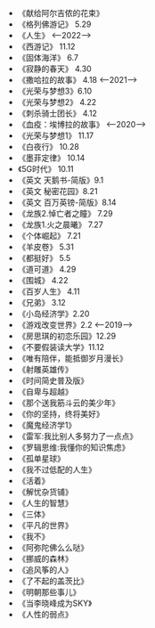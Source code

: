 - 《献给阿尔吉侬的花束》
- 《格列佛游记》 5.29
- 《人生》
<--2022-->
- 《西游记》 11.12
- 《固体海洋》 6.7
- 《寂静的春天》 4.30
- 《撒哈拉的故事》 4.18
<--2021-->
- 《光荣与梦想3》6.10
- 《光荣与梦想2》 4.22
- 《刺杀骑士团长》 4.12
- 《血疫：埃博拉的故事》
<--2020-->
- 《光荣与梦想1》 11.17
- 《白夜行》 10.28
- 《墨菲定律》 10.14
- 《5G时代》 10.11
- 《英文 天鹅书-简版》9.1
- 《英文 秘密花园》8.21
- 《英文 百万英镑-简版》8.14
- 《龙族2.悼亡者之瞳》 7.29
- 《龙族1.火之晨曦》 7.27
- 《个体崛起》 7.21
- 《羊皮卷》 5.31
- 《都挺好》 5.5
- 《道可道》 4.29
- 《围城》 4.22
- 《百岁人生》 4.11
- 《兄弟》 3.12
- 《小岛经济学》2.20
- 《游戏改变世界》2.2
<--2019-->
- 《房思琪的初恋乐园》12.29
- 《不要假装读大学》11.12
- 《唯有陪伴，能抵御岁月漫长》
- 《射雕英雄传》
- 《时间简史普及版》
- 《自卑与超越》
- 《那个送我筋斗云的美少年》
- 《你的坚持，终将美好》
- 《魔鬼经济学1》
- 《雷军:我比别人多努力了一点点》
- 《罗辑思维:我懂你的知识焦虑》
- 《孤单星球》
- 《我不过低配的人生》
- 《活着》
- 《解忧杂货铺》
- 《人生的智慧》
- 《三体》
- 《平凡的世界》
- 《我不》
- 《阿弥陀佛么么哒》
- 《挪威的森林》
- 《追风筝的人》
- 《了不起的盖茨比》
- 《明朝那些事儿》
- 《当李晓峰成为SKY》
- 《人性的弱点》